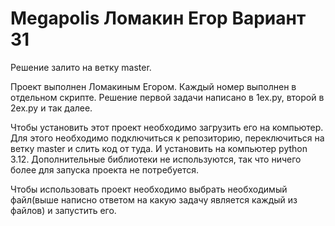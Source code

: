# Megapolis Ломакин Егор Вариант 31

Решение залито на ветку master.

Проект выполнен Ломакиным Егором. Каждый номер выполнен в отдельном скрипте. Решение первой задачи написано в 1ex.py, второй в 2ex.py и так далее.

Чтобы установить этот проект необходимо загрузить его на компьютер. Для этого необходимо подключиться к репозиторию, переключиться на ветку master и слить код от туда. И установить на компьютер python 3.12. Дополнительные библиотеки не используются, так что ничего более для запуска проекта не потребуется.

Чтобы использовать проект необходимо выбрать необходимый файл(выше написно ответом на какую задачу является каждый из файлов) и запустить его.

